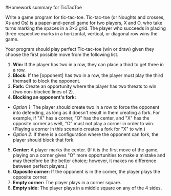 #Homework summary for TicTacToe

Write a game program for tic-tac-toe.
Tic-tac-toe (or Noughts and crosses, Xs and Os) is a paper-and-pencil
game for two players, X and O, who take turns marking the spaces in a 3×3
grid. The player who succeeds in placing three respective marks in a
horizontal, vertical, or diagonal row wins the game.

Your program should play perfect Tic-tac-toe (win or draw) given they choose
the first possible move from the following list.

1. **Win:** If the player has two in a row, they can place a third to get three in a row.
2. **Block:** If the [opponent] has two in a row, the player must play the third themself to block the opponent.
3. **Fork:** Create an opportunity where the player has two threats to win (two non-blocked lines of 2).
4. **Blocking an opponent's fork:**
  * *Option 1:* The player should create two in a row to force the opponent
into defending, as long as it doesn't result in them creating a fork.
For example, if "X" has a corner, "O" has the center, and "X" has
the opposite corner as well, "O" must not play a corner in order to
win. (Playing a corner in this scenario creates a fork for "X" to
win.)
  * *Option 2:* If there is a configuration where the opponent can fork, the player should block that fork.
5. **Center:** A player marks the center. (If it is the first move of the game, playing on a corner gives "O" more opportunities to make a mistake and may
therefore be the better choice; however, it makes no difference between perfect players.)
6. **Opposite corner:** If the opponent is in the corner, the player plays the opposite corner.
7. **Empty corner:** The player plays in a corner square.
8. **Empty side:** The player plays in a middle square on any of the 4 sides.
